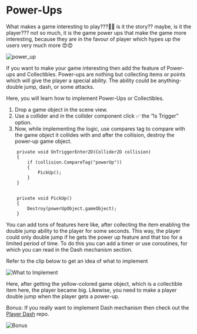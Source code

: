 # Power-Ups

What makes a game interesting to play???🤔🤔 is it the story?? maybe, is it the player??? not so much, it is the game power ups that make the game more interesting, because they are in the favour of player which hypes up the users very much more 😍😍
    <br>
    
![power_up](https://media.giphy.com/media/Ri9WBdFdDVEpVUfE07/giphy.gif)

If you want to make your game interesting then add the feature of Power-ups and Collectibles. Power-ups are nothing but collecting items or points which will give the player a special ability. The ability could be anything- double jump, dash, or some attacks. 

Here, you will learn how to implement Power-Ups or Collectibles.

1. Drop a game object in the scene view.
2. Use a collider and in the collider component click ✅ the “Is Trigger” option.
3. Now, while implementing the logic, use compares tag to compare with the game object it collides with and after the collision, destroy the power-up game object.

```
    private void OnTriggerEnter2D(Collider2D collision)
    {
        if (collision.CompareTag("powerUp"))
        {
            PickUp();
        }
    }


    private void PickUp()
    {
        Destroy(powerUpObject.gameObject);
    }
```

You can add tons of features here like, after collecting the item enabling the double jump ability to the player for some seconds. This way, the player could only double jump if he gets the power up feature and that too for a limited period of time. To do this you can add a timer or use coroutines, for which you can read in the Dash mechanism section. 


Refer to the clip below to get an idea of what to implement

![What to Implement](https://media.giphy.com/media/SBEFjvLO5wbfvBnO4Y/giphy.gif)



Here, after getting the yellow-colored game object, which is a collectible item here, the player became big. Likewise, you need to make a player double jump when the player gets a power-up.

Bonus: If you really want to implement Dash mechanism then check out the [Player Dash](https://github.com/outscal/2D-Dash-Feature) repo.

![Bonus](https://media.giphy.com/media/fSSJUQNZOSJgsx7j8e/giphy.gif)
